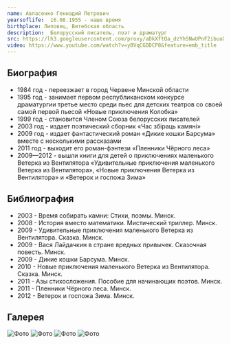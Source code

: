 ```yaml
---
name: Авласенко Геннадий Петрович
yearsoflife:  16.08.1955 - наше время
birthplace: Липовец, Витебская область
description:  Белорусский писатель, поэт и драматург
src: https://lh3.googleusercontent.com/proxy/aDkXftQa_dzYhSNwUPnF2ibuoXxwHBspd_FqvCRzmubaZ1M_o37QtuDvzrXLbMHt_ZS8glezKSp25nsXrvGxuhqzjKw-hFDdTbhLpYas20bw7KVInM-yoZx-lwEHW-w
video: https://www.youtube.com/watch?v=yBVqCGDDCP8&feature=emb_title
---
```


## Биография
* 1984 год - переезжает в город Червене Минской области
* 1995 год - занимает первом республиканском конкурсе драматургии третье место среди пьес для детских театров со своей самой первой пьесой «Новые приключения Колобка»
* 1999 год - становится Членом Союза белорусских писателей
* 2003 год - издает поэтический сборник «Час збіраць камяні»
* 2009 год - издает фантастический роман «Дикие кошки Барсума» вместе с несколькими рассказами 
* 2011 год - выходит его роман-фэнтези «Пленники Чёрного леса»
* 2009—2012 - вышли книги для детей о приключениях маленького Ветерка из Вентилятора «Удивительные приключения маленького Ветерка из Вентилятора», «Новые приключения Ветерка из Вентилятора» и «Ветерок и госпожа Зима»

## Библиография
* 2003 - Время собирать камни: Стихи, поэмы. Минск. 
* 2008 - История вместо математики. Мистический триллер. Минск.
* 2009 - Удивительные приключения маленького Ветерка из Вентилятора. Сказка. Минск.
* 2009 - Вася Лайдачкин в стране вредных привычек. Сказочная повесть. Минск. 
* 2009 - Дикие кошки Барсума. Минск.
* 2010 - Новые приключения маленького Ветерка из Вентилятора. Сказка. Минск. 
* 2011 - Азы стихосложения. Пособие для начинающих поэтов. Минск.
* 2011 - Пленники Чёрного леса. Минск.
* 2012 - Ветерок и госпожа Зима. Минск.


## Галерея
![Фото](https://encrypted-tbn0.gstatic.com/images?q=tbn%3AANd9GcRcBne-1No-pDqXBzgpEZA9cbZylKwAd7qQ1I3wXwh5U3xS37zh )
![Фото](https://lh3.googleusercontent.com/proxy/bBtNPnjfI85-tzHu8f5dsg7BbKbgYRfyvp870oXXfDNeS_JUJVYo3jn2QcG_FgdqYeKAWLrfqC8JHd8K8xRFAuq59C0QGoHhWkGarBFkX_ZV7rP1UlKwI9EWwTM6iZuV)
![Фото](https://encrypted-tbn0.gstatic.com/images?q=tbn%3AANd9GcQxMYx6Ruo8BpJ9xYSgelkqlvjVebMcESvaIs3u6GaQl79hOCEM )
![Фото](https://encrypted-tbn0.gstatic.com/images?q=tbn%3AANd9GcQYD6siDxLP43CJaBSzcsXhjpVKmW_ln16-k3bJkqNiN9C4ktrr )


